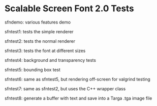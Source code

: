 Scalable Screen Font 2.0 Tests
==============================

sfndemo: various features demo

sfntest1: tests the simple renderer

sfntest2: tests the normal renderer

sfntest3: tests the font at different sizes

sfntest4: background and transparency tests

sfntest5: bounding box test

sfntest6: same as sfntest5, but rendering off-screen for valgrind testing

sfntest7: same as sfntest2, but uses the C++ wrapper class

sfntest8: generate a buffer with text and save into a Targa .tga image file
